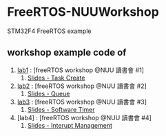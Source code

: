# FreeRTOS-NUUWorkshop
STM32F4 FreeRTOS example

## workshop example code of
1. [lab1](Lab1_TaskCreat/) : [freeRTOS workshop @NUU 讀書會 #1]
   1. [Slides - Task Create](https://www.slideshare.net/ssuser7bffc6/free-rtos-workshop1nuu)
1. [lab2](Lab2_Queue/) : [freeRTOS workshop @NUU 讀書會 #2]
   1. [Slides - Queue](https://www.slideshare.net/ssuser7bffc6/free-rtos-workshop-2-nuu)
1. [lab3](Lab3_SoftwareTimer/) : [freeRTOS workshop @NUU 讀書會 #3]
   1. [Slides - Software Timer](https://www.slideshare.net/ssuser7bffc6/free-rtos-workshop3nuu)
1. [lab4] : [freeRTOS workshop @NUU 讀書會 #4]
   1. [Slides - Interupt Management](https://www.slideshare.net/ssuser7bffc6/free-rtos-workshop4nuu)


